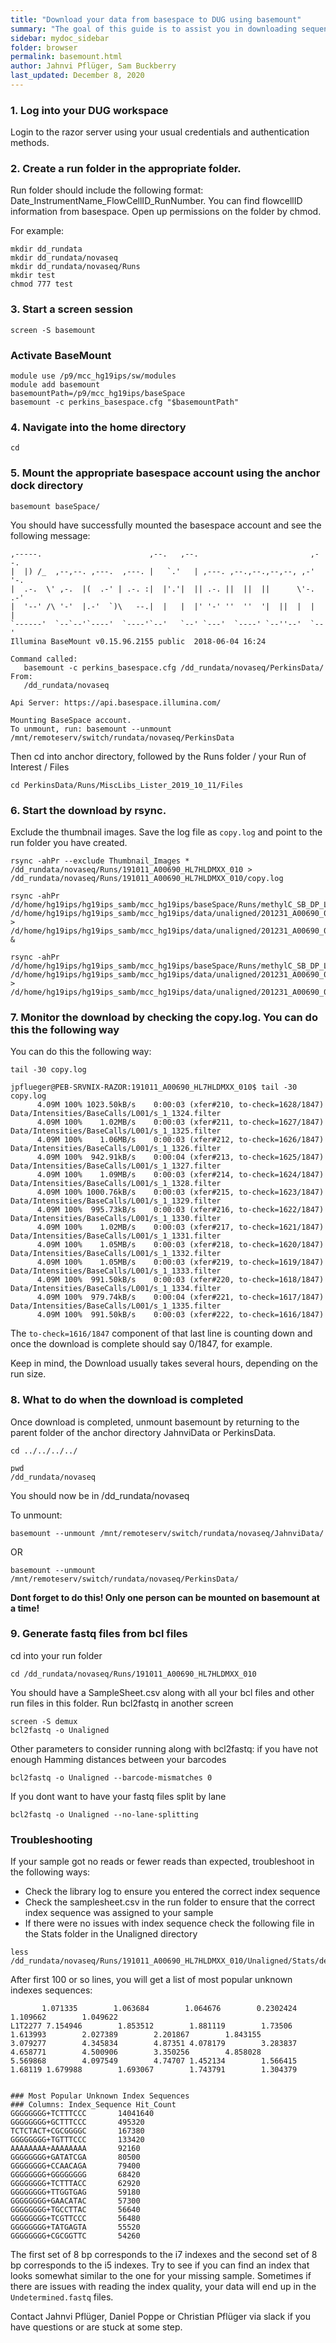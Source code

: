 ```yaml
---
title: "Download your data from basespace to DUG using basemount"
summary: "The goal of this guide is to assist you in downloading sequence generated from the NovaSeq that is stored on Illumina's BaseSpace using the basemount software"
sidebar: mydoc_sidebar
folder: browser
permalink: basemount.html
author: Jahnvi Pflüger, Sam Buckberry
last_updated: December 8, 2020
---
```


### 1. Log into your DUG workspace
Login to the razor server using your usual credentials and authentication methods.

### 2. Create a run folder in the appropriate folder.
Run folder should include the following format: Date_InstrumentName_FlowCellID_RunNumber. You can find flowcellID information from basespace. Open up permissions on the folder by chmod.

For example:
```
mkdir dd_rundata
mkdir dd_rundata/novaseq
mkdir dd_rundata/novaseq/Runs
mkdir test
chmod 777 test
```

### 3. Start a screen session

```
screen -S basemount
```

### Activate BaseMount
```
module use /p9/mcc_hg19ips/sw/modules
module add basemount
basemountPath=/p9/mcc_hg19ips/baseSpace
basemount -c perkins_basespace.cfg "$basemountPath"

```

### 4. Navigate into the home directory


```
cd
```

### 5. Mount the appropriate basespace account using the anchor dock directory

```
basemount baseSpace/
```

You should have successfully mounted the basespace account and see the following message:
```
,-----.                        ,--.   ,--.                         ,--.   
|  |) /_  ,--,--. ,---.  ,---. |   `.'   | ,---. ,--.,--.,--,--, ,-'  '-.
|  .-.  \' ,-.  |(  .-' | .-. :|  |'.'|  || .-. ||  ||  ||      \'-.  .-'
|  '--' /\ '-'  |.-'  `)\   --.|  |   |  |' '-' ''  ''  '|  ||  |  |  |  
`------'  `--`--'`----'  `----'`--'   `--' `---'  `----' `--''--'  `--'
Illumina BaseMount v0.15.96.2155 public  2018-06-04 16:24

Command called:
   basemount -c perkins_basespace.cfg /dd_rundata/novaseq/PerkinsData/
From:
   /dd_rundata/novaseq

Api Server: https://api.basespace.illumina.com/

Mounting BaseSpace account.
To unmount, run: basemount --unmount /mnt/remoteserv/switch/rundata/novaseq/PerkinsData
```


Then cd into anchor directory, followed by the Runs folder / your Run of Interest / Files

```
cd PerkinsData/Runs/MiscLibs_Lister_2019_10_11/Files
```

### 6. Start the download by rsync.
Exclude the thumbnail images. Save the log file as `copy.log` and point to the run folder you have created.

```
rsync -ahPr --exclude Thumbnail_Images * /dd_rundata/novaseq/Runs/191011_A00690_HL7HLDMXX_010 > /dd_rundata/novaseq/Runs/191011_A00690_HL7HLDMXX_010/copy.log
```


```
rsync -ahPr /d/home/hg19ips/hg19ips_samb/mcc_hg19ips/baseSpace/Runs/methylC_SB_DP_Lister_2020_12_31_300/Properties/Output.Samples/*/Files/*.fastq.gz /d/home/hg19ips/hg19ips_samb/mcc_hg19ips/data/unaligned/201231_A00690_0099_AHYNWNDRXX > /d/home/hg19ips/hg19ips_samb/mcc_hg19ips/data/unaligned/201231_A00690_0099_AHYNWNDRXX/copy.log &

rsync -ahPr /d/home/hg19ips/hg19ips_samb/mcc_hg19ips/baseSpace/Runs/methylC_SB_DP_Lister_2020_12_31_200/Properties/Output.Samples/*/Files/*.fastq.gz /d/home/hg19ips/hg19ips_samb/mcc_hg19ips/data/unaligned/201231_A00690_0098_BHJFTGDRXX > /d/home/hg19ips/hg19ips_samb/mcc_hg19ips/data/unaligned/201231_A00690_0098_BHJFTGDRXX/copy.log
```


### 7. Monitor the download by checking the copy.log. You can do this the following way

You can do this the following way:
```
tail -30 copy.log
```

```
jpflueger@PEB-SRVNIX-RAZOR:191011_A00690_HL7HLDMXX_010$ tail -30 copy.log
      4.09M 100% 1023.50kB/s    0:00:03 (xfer#210, to-check=1628/1847)
Data/Intensities/BaseCalls/L001/s_1_1324.filter
      4.09M 100%    1.02MB/s    0:00:03 (xfer#211, to-check=1627/1847)
Data/Intensities/BaseCalls/L001/s_1_1325.filter
      4.09M 100%    1.06MB/s    0:00:03 (xfer#212, to-check=1626/1847)
Data/Intensities/BaseCalls/L001/s_1_1326.filter
      4.09M 100%  942.91kB/s    0:00:04 (xfer#213, to-check=1625/1847)
Data/Intensities/BaseCalls/L001/s_1_1327.filter
      4.09M 100%    1.09MB/s    0:00:03 (xfer#214, to-check=1624/1847)
Data/Intensities/BaseCalls/L001/s_1_1328.filter
      4.09M 100% 1000.76kB/s    0:00:03 (xfer#215, to-check=1623/1847)
Data/Intensities/BaseCalls/L001/s_1_1329.filter
      4.09M 100%  995.73kB/s    0:00:03 (xfer#216, to-check=1622/1847)
Data/Intensities/BaseCalls/L001/s_1_1330.filter
      4.09M 100%    1.02MB/s    0:00:03 (xfer#217, to-check=1621/1847)
Data/Intensities/BaseCalls/L001/s_1_1331.filter
      4.09M 100%    1.05MB/s    0:00:03 (xfer#218, to-check=1620/1847)
Data/Intensities/BaseCalls/L001/s_1_1332.filter
      4.09M 100%    1.05MB/s    0:00:03 (xfer#219, to-check=1619/1847)
Data/Intensities/BaseCalls/L001/s_1_1333.filter
      4.09M 100%  991.50kB/s    0:00:03 (xfer#220, to-check=1618/1847)
Data/Intensities/BaseCalls/L001/s_1_1334.filter
      4.09M 100%  979.74kB/s    0:00:04 (xfer#221, to-check=1617/1847)
Data/Intensities/BaseCalls/L001/s_1_1335.filter
      4.09M 100%  991.50kB/s    0:00:03 (xfer#222, to-check=1616/1847)
```
The `to-check=1616/1847` component of that last line is counting down and once the download is complete should say 0/1847, for example.

Keep in mind, the Download usually takes several hours, depending on the run size.

### 8. What to do when the download is completed
Once download is completed, unmount basemount by returning to the parent folder of the anchor directory JahnviData or PerkinsData.
```
cd ../../../../
```

```
pwd
/dd_rundata/novaseq
```
You should now be in /dd_rundata/novaseq

To unmount:
```
basemount --unmount /mnt/remoteserv/switch/rundata/novaseq/JahnviData/
```
OR
```
basemount --unmount /mnt/remoteserv/switch/rundata/novaseq/PerkinsData/
```

**Dont forget to do this! Only one person can be mounted on basemount at a time!**

### 9. Generate fastq files from bcl files

cd into your run folder
```
cd /dd_rundata/novaseq/Runs/191011_A00690_HL7HLDMXX_010
```

You should have a SampleSheet.csv along with all your bcl files and other run files in this folder. Run bcl2fastq in another screen

```
screen -S demux
bcl2fastq -o Unaligned
```

Other parameters to consider running along with bcl2fastq:
if you have not enough Hamming distances between your barcodes
```
bcl2fastq -o Unaligned --barcode-mismatches 0
```

If you dont want to have your fastq files split by lane
```
bcl2fastq -o Unaligned --no-lane-splitting
```

### Troubleshooting

If your sample got no reads or fewer reads than expected, troubleshoot in the following ways:
 - Check the library log to ensure you entered the correct index sequence
 - Check the samplesheet.csv in the run folder to ensure that the correct index sequence was assigned to your sample
 - If there were no issues with index sequence check the following file in the Stats folder in the Unaligned directory
```
less /dd_rundata/novaseq/Runs/191011_A00690_HL7HLDMXX_010/Unaligned/Stats/demuxSummaryF1L1.txt
```

After first 100 or so lines, you will get a list of most popular unknown indexes sequences:
```
       1.071335        1.063684        1.064676        0.2302424       1.109662        1.049622
L1T2277 7.154946        1.853512        1.881119        1.73506 1.613993        2.027389        2.201867        1.843155        3.079277        4.345834        4.87351 4.078179        3.283837        4.658771        4.500906        3.350256        4.858028        5.569868        4.097549        4.74707 1.452134        1.566415        1.68119 1.679988        1.693067        1.743791        1.304379


### Most Popular Unknown Index Sequences
### Columns: Index_Sequence Hit_Count
GGGGGGGG+TCTTTCCC       14041640
GGGGGGGG+GCTTTCCC       495320
TCTCTACT+CGCGGGGC       167380
GGGGGGGG+TGTTTCCC       133420
AAAAAAAA+AAAAAAAA       92160
GGGGGGGG+GATATCGA       80500
GGGGGGGG+CCAACAGA       79400
GGGGGGGG+GGGGGGGG       68420
GGGGGGGG+TCTTTACC       62920
GGGGGGGG+TTGGTGAG       59180
GGGGGGGG+GAACATAC       57300
GGGGGGGG+TGCCTTAC       56640
GGGGGGGG+TCGTTCCC       56480
GGGGGGGG+TATGAGTA       55520
GGGGGGGG+CGCGGTTC       54260
```

The first set of 8 bp corresponds to the i7 indexes and the second set of 8 bp corresponds to the i5 indexes. Try to see if you can find an index that looks somewhat similar to the one for your missing sample. Sometimes if there are issues with reading the index quality, your data will end up in the `Undetermined.fastq` files.

Contact Jahnvi Pflüger, Daniel Poppe or Christian Pflüger via slack if you have questions or are stuck at some step.

